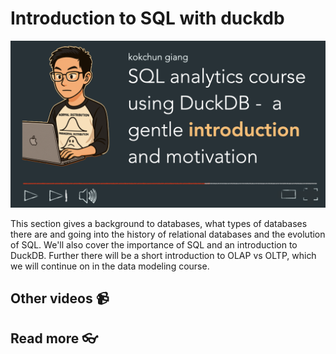 # Introduction to SQL with duckdb

<a href="https://youtu.be/-A9Cr1BlMQk" target="_blank">
  <img src="https://github.com/kokchun/assets/blob/main/duckdb_analytics/intro_motivation.png?raw=true" alt="introduction to SQL with duckdb" width="600">
</a>

This section gives a background to databases, what types of databases there are and going into the history of relational databases and the evolution of SQL. We'll also cover the importance of SQL and an introduction to DuckDB. Further there will be a short introduction to OLAP vs OLTP, which we will continue on in the data modeling course.

## Other videos 📹

## Read more 👓
